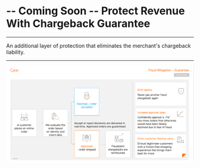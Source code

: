 # -- Coming Soon -- Protect Revenue With Chargeback Guarantee

___

An additional layer of protection that eliminates the merchant's chargeback liability.

---

![guarantee.png](../assets/images/guarantee.png)




